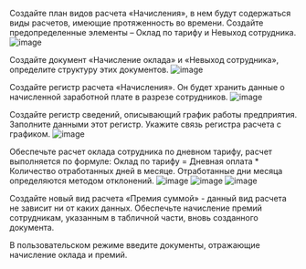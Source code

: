 Создайте план видов расчета «Начисления», в нем будут содержаться виды расчетов, имеющие протяженность во времени. Создайте предопределенные элементы – Оклад по тарифу и Невыход сотрудника.
![image](https://user-images.githubusercontent.com/104137750/232945031-d2dfa9d9-a5d6-47f6-b712-77d39ffc9b0a.png)

Создайте документ «Начисление оклада» и «Невыход сотрудника», определите структуру этих документов.
![image](https://user-images.githubusercontent.com/104137750/232948751-4ff09b2b-c97c-49c8-8ac5-dedd5c5e3fc7.png)

Создайте регистр расчета «Начисления». Он будет хранить данные о начисленной заработной плате в разрезе сотрудников.
![image](https://user-images.githubusercontent.com/104137750/232954894-04c56164-391f-4444-9512-540b636fa6b3.png)

Создайте регистр сведений, описывающий график работы предприятия. Заполните данными этот регистр. Укажите связь регистра расчета с графиком.
![image](https://user-images.githubusercontent.com/104137750/232955052-10019a49-0dfd-4f52-83a0-281831f77978.png)

Обеспечьте расчет оклада сотрудника по дневном тарифу, расчет выполняется по формуле: Оклад по тарифу = Дневная оплата * Количество отработанных дней в месяце. Отработанные дни месяца определяются методом отклонений.
![image](https://user-images.githubusercontent.com/104137750/232953376-8ab51207-4786-4623-8def-725064470e55.png)
![image](https://user-images.githubusercontent.com/104137750/232953428-c0916637-cc0a-48eb-a221-071bfeea0a8e.png)
![image](https://user-images.githubusercontent.com/104137750/232953459-ad0cde6a-7c89-473a-92d0-4912f4e0b2e0.png)

Создайте новый вид расчета «Премия суммой» - данный вид расчета не зависит ни от каких данных. Обеспечьте начисление премий сотрудникам, указанным в табличной части, вновь созданного документа.

В пользовательском режиме введите документы, отражающие начисление оклада и премий.
